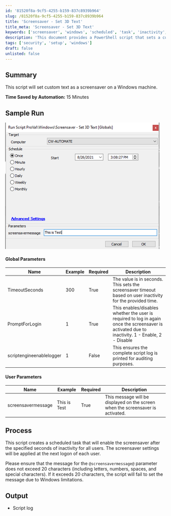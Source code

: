 ```yaml
---
id: '81520f8a-9cf5-4255-b159-837c8939b964'
slug: /81520f8a-9cf5-4255-b159-837c8939b964
title: 'Screensaver - Set 3D Text'
title_meta: 'Screensaver - Set 3D Text'
keywords: ['screensaver', 'windows', 'scheduled', 'task', 'inactivity', 'logon', 'message']
description: 'This document provides a PowerShell script that sets a custom text as a screensaver on a Windows machine, including parameters for timeout and login prompts. It details the process of creating a scheduled task to apply the screensaver settings at the next user logon.'
tags: ['security', 'setup', 'windows']
draft: false
unlisted: false
---
```


## Summary

This script will set custom text as a screensaver on a Windows machine.

**Time Saved by Automation:** 15 Minutes

## Sample Run

![Sample Run](../../../static/img/Screensaver---Set-3D-Text/image_1.png)

#### Global Parameters

| Name                      | Example | Required | Description                                                                                                         |
|---------------------------|---------|----------|---------------------------------------------------------------------------------------------------------------------|
| TimeoutSeconds            | 300     | True     | The value is in seconds. This sets the screensaver timeout based on user inactivity for the provided time.        |
| PromptForLogin            | 1       | True     | This enables/disables whether the user is required to log in again once the screensaver is activated due to inactivity. 1 - Enable, 2 - Disable |
| scriptengineenablelogger   | 1       | False    | This ensures the complete script log is printed for auditing purposes.                                             |

#### User Parameters

| Name               | Example      | Required | Description                                             |
|--------------------|--------------|----------|---------------------------------------------------------|
| screensavermessage | This is Test | True     | This message will be displayed on the screen when the screensaver is activated. |

## Process

This script creates a scheduled task that will enable the screensaver after the specified seconds of inactivity for all users. The screensaver settings will be applied at the next logon of each user.

Please ensure that the message for the `@screensavermessage@` parameter does not exceed 20 characters (including letters, numbers, spaces, and special characters). If it exceeds 20 characters, the script will fail to set the message due to Windows limitations.

## Output

- Script log


